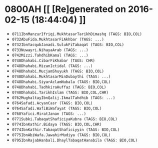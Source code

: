 # 0800AH [[ [Re]generated on 2016-02-15 (18:44:04) ]]

* `0711IbnManzurIfriqi.MukhtasarTarikhDimashq (TAGS: BIO,COL)`
* `0732AbuFida.MukhtasarFiAkhbar (TAGS: ...)`
* `0732IbnYacqubJanadi.SulukFiTabaqat (TAGS: BIO,COL)`
* `0733Nuwayri.NihayaArab (TAGS: ...)`
* `0742Mizzi.TahdhibKamal (TAGS: ...)`
* `0748Dhahabi.CibarFiKhabar (TAGS: CHR)`
* `0748Dhahabi.MizanIctidal (TAGS: ...)`
* `0748Dhahabi.MucjamShuyukh (TAGS: BIO,COL)`
* `0748Dhahabi.MukhtasarMinDubaythi (TAGS: ...)`
* `0748Dhahabi.SiyarAclamNubala (TAGS: BIO,COL)`
* `0748Dhahabi.TadhkiraHuffaz (TAGS: BIO,COL)`
* `0748Dhahabi.TarikhIslam (TAGS: BIO,COL,CHR)`
* `0762MughaltayIbnQalij.IkmalTahdhib (TAGS: ...)`
* `0764Safadi.AcyanCasr (TAGS: BIO,COL)`
* `0764Safadi.WafiBiWafayat (TAGS: BIO,COL)`
* `0768Yafici.MiratJanan (TAGS: ...)`
* `0771Subki.TabaqatShaficiyaKubra (TAGS: BIO,COL)`
* `0774IbnKathir.Bidaya (TAGS: BIO,COL,CHR)`
* `0774IbnKathir.TabaqatShaficiyyin (TAGS: BIO,COL)`
* `0775IbnAbiWafa.JawahirMudiya (TAGS: BIO,COL)`
* `0795IbnRajabHanbali.DhaylTabaqatHanabila (TAGS: BIO,COL)`
